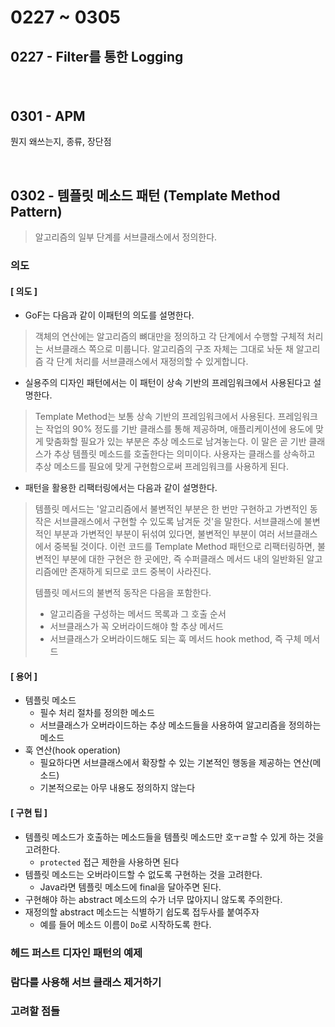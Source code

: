# 0227 ~ 0305

## 0227 - Filter를 통한 Logging
### 

<br>

## 0301 - APM
뭔지 왜쓰는지, 종류, 장단점

<br>

## 0302 - 템플릿 메소드 패턴 (Template Method Pattern)
> 알고리즘의 일부 단계를 서브클래스에서 정의한다.

### 의도
#### **[ 의도 ]**
- GoF는 다음과 같이 이패턴의 의도를 설명한다.
> 객체의 연산에는 알고리즘의 뼈대만을 정의하고 각 단계에서 수행할 구체적 처리는 서브클래스 쪽으로 미룹니다. 알고리즘의 구조 자체는 그대로 놔둔 채 알고리즘 각 단계 처리를 서브클래스에서 재정의할 수 있게합니다.

- 실용주의 디자인 패턴에서는 이 패턴이 상속 기반의 프레임워크에서 사용된다고 설명한다.
> Template Method는 보통 상속 기반의 프레임워크에서 사용된다. 프레임워크는 작업의 90% 정도를 기반 클래스를 통해 제공하며, 애플리케이션에 용도에 맞게 맞춤화할 필요가 있는 부분은 추상 메소드로 남겨놓는다. 이 말은 곧 기반 클래스가 추상 템플릿 메소드를 호출한다는 의미이다. 사용자는 클래스를 상속하고 추상 메소드를 필요에 맞게 구현함으로써 프레임워크를 사용하게 된다.

- 패턴을 활용한 리팩터링에서는 다음과 같이 설명한다.
> 템플릿 메서드는 '알고리즘에서 불변적인 부분은 한 번만 구현하고 가변적인 동작은 서브클래스에서 구현할 수 있도록 남겨둔 것'을 말한다. 서브클래스에 불변적인 부분과 가변적인 부분이 뒤섞여 있다면, 불변적인 부분이 여러 서브클래스에서 중복될 것이다. 이런 코드를 Template Method 패턴으로 리팩터링하면, 불변적인 부분에 대한 구현은 한 곳에만, 즉 수퍼클래스 메서드 내의 일반화된 알고리즘에만 존재하게 되므로 코드 중복이 사라진다.
> 
> 템플릿 메서드의 불변적 동작은 다음을 포함한다.  
> 
> - 알고리즘을 구성하는 메서드 목록과 그 호출 순서
> - 서브클래스가 꼭 오버라이드해야 할 추상 메서드
> - 서브클래스가 오버라이드해도 되는 훅 메서드 hook method, 즉 구체 메서드

#### **[ 용어 ]**
- 템플릿 메소드
	- 필수 처리 절차를 정의한 메소드
	- 서브클래스가 오버라이드하는 추상 메소드들을 사용하여 알고리즘을 정의하는 메소드
- 훅 연산(hook operation)
	- 필요하다면 서브클래스에서 확장할 수 있는 기본적인 행동을 제공하는 연산(메소드)
	- 기본적으로는 아무 내용도 정의하지 않는다

#### **[ 구현 팁 ]**
- 템플릿 메소드가 호출하는 메소드들을 템플릿 메소드만 호ㅜㄹ할 수 있게 하는 것을 고려한다.
	- `protected` 접근 제한을 사용하면 된다
- 템플릿 메소드는 오버라이드할 수 없도록 구현하는 것을 고려한다.
	- Java라면 템플릿 메소드에 final을 달아주면 된다.
- 구현해야 하는 abstract 메소드의 수가 너무 많아지니 않도록 주의한다.
- 재정의할 abstract 메소드는 식별하기 쉽도록 접두사를 붙여주자
	- 예를 들어 메소드 이름이 `Do`로 시작하도록 한다.

### 헤드 퍼스트 디자인 패턴의 예제

### 람다를 사용해 서브 클래스 제거하기

### 고려할 점들